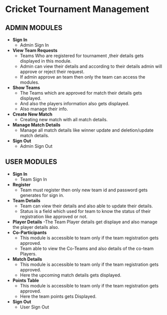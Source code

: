# Cricket Tournament Management

## ADMIN MODULES

- **Sign In**
    - Admin Sign In
- **View Team Requests**
    - Teams Who are registered for tournament ,their details gets displayed in this module.
    - Admin can view their details and according to their details admin will approve or reject their request.
    - If admin approve an team then only the team can access the modules.
- **Show Teams**
    - The Teams which are approved for match their details gets displayed.
    - And also the players information also gets displayed.
    - Also manage their info.
- **Create New Match**
    - Creating new match with all match details.
- **Manage Match Details**
    - Manage all match details like winner update and deletion/update match details. 
- **Sign Out**
    - Admin Sign Out
    
## USER MODULES

- **Sign In**
    - Team Sign In
- **Register**
    - Team must register then only new team id and password gets generates for sign in.
- **Team Details**
    - Team can view their details and also able to update their details.
    - Status is a field which used for team to know the status of their registration like approved or not.
- **Player Details**
    -The Team Player details get displaye and also manage the player details also.
- **Co-Participants**
    - This module is accessible to team only if the team registration gets approved.
    - Team able to view the Co-Teams and also details of the co-team Players.
- **Match Details**
    -  This module is accessible to team only if the team registration gets approved.
    -  Here the upcoming match details gets displayed.
- **Points Table**
    - This module is accessible to team only if the team registration gets approved.
    - Here the team points gets Displayed.
- **Sign Out**
    - User Sign Out
